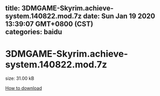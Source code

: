 
title: 3DMGAME-Skyrim.achieve-system.140822.mod.7z
date: Sun Jan 19 2020 13:39:07 GMT+0800 (CST)    
categories: baidu
---

# 3DMGAME-Skyrim.achieve-system.140822.mod.7z
size: 31.00 kB
 
 

[How to download](https://bpcam.bemobtrk.com/go/2ceec3aa-1ca2-46d6-b9ff-aaa5c184517c?jno=1056)